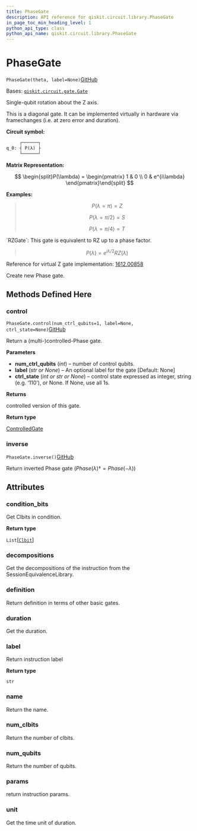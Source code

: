 ```yaml
---
title: PhaseGate
description: API reference for qiskit.circuit.library.PhaseGate
in_page_toc_min_heading_level: 1
python_api_type: class
python_api_name: qiskit.circuit.library.PhaseGate
---
```


# PhaseGate

<span id="qiskit.circuit.library.PhaseGate" />

`PhaseGate(theta, label=None)`[GitHub](https://github.com/qiskit/qiskit/tree/stable/0.20/qiskit/circuit/library/standard_gates/p.py "view source code")

Bases: [`qiskit.circuit.gate.Gate`](qiskit.circuit.Gate "qiskit.circuit.gate.Gate")

Single-qubit rotation about the Z axis.

This is a diagonal gate. It can be implemented virtually in hardware via framechanges (i.e. at zero error and duration).

**Circuit symbol:**

```python
     ┌──────┐
q_0: ┤ P(λ) ├
     └──────┘
```

**Matrix Representation:**

$$
\begin{split}P(\lambda) =
    \begin{pmatrix}
        1 & 0 \\
        0 & e^{i\lambda}
    \end{pmatrix}\end{split}
$$

**Examples:**

> $$
> P(\lambda = \pi) = Z
> $$
>
> $$
> P(\lambda = \pi/2) = S
> $$
>
> $$
> P(\lambda = \pi/4) = T
> $$

<Admonition title="See also" type="note">
  `RZGate`: This gate is equivalent to RZ up to a phase factor.

  > $$
  > P(\lambda) = e^{i{\lambda}/2} RZ(\lambda)
  > $$

  Reference for virtual Z gate implementation: [1612.00858](https://arxiv.org/abs/1612.00858)
</Admonition>

Create new Phase gate.

## Methods Defined Here

### control

<span id="qiskit.circuit.library.PhaseGate.control" />

`PhaseGate.control(num_ctrl_qubits=1, label=None, ctrl_state=None)`[GitHub](https://github.com/qiskit/qiskit/tree/stable/0.20/qiskit/circuit/library/standard_gates/p.py "view source code")

Return a (multi-)controlled-Phase gate.

**Parameters**

*   **num\_ctrl\_qubits** (*int*) – number of control qubits.
*   **label** (*str or None*) – An optional label for the gate \[Default: None]
*   **ctrl\_state** (*int or str or None*) – control state expressed as integer, string (e.g. ‘110’), or None. If None, use all 1s.

**Returns**

controlled version of this gate.

**Return type**

[ControlledGate](qiskit.circuit.ControlledGate "qiskit.circuit.ControlledGate")

### inverse

<span id="qiskit.circuit.library.PhaseGate.inverse" />

`PhaseGate.inverse()`[GitHub](https://github.com/qiskit/qiskit/tree/stable/0.20/qiskit/circuit/library/standard_gates/p.py "view source code")

Return inverted Phase gate ($Phase(\lambda){\dagger} = Phase(-\lambda)$)

## Attributes

<span id="qiskit.circuit.library.PhaseGate.condition_bits" />

### condition\_bits

Get Clbits in condition.

**Return type**

`List`\[[`Clbit`](qiskit.circuit.Clbit "qiskit.circuit.classicalregister.Clbit")]

<span id="qiskit.circuit.library.PhaseGate.decompositions" />

### decompositions

Get the decompositions of the instruction from the SessionEquivalenceLibrary.

<span id="qiskit.circuit.library.PhaseGate.definition" />

### definition

Return definition in terms of other basic gates.

<span id="qiskit.circuit.library.PhaseGate.duration" />

### duration

Get the duration.

<span id="qiskit.circuit.library.PhaseGate.label" />

### label

Return instruction label

**Return type**

`str`

<span id="qiskit.circuit.library.PhaseGate.name" />

### name

Return the name.

<span id="qiskit.circuit.library.PhaseGate.num_clbits" />

### num\_clbits

Return the number of clbits.

<span id="qiskit.circuit.library.PhaseGate.num_qubits" />

### num\_qubits

Return the number of qubits.

<span id="qiskit.circuit.library.PhaseGate.params" />

### params

return instruction params.

<span id="qiskit.circuit.library.PhaseGate.unit" />

### unit

Get the time unit of duration.

